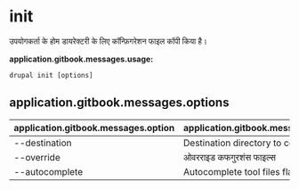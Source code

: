# init
उपयोगकर्ता के होम डायरेक्टरी के लिए कॉन्फ़िगरेशन फाइल कॉपी किया है।

**application.gitbook.messages.usage:**
```
drupal init [options]
```

## application.gitbook.messages.options
application.gitbook.messages.option | application.gitbook.messages.details
-------|-------------
--destination | Destination directory to copy files
--override | ओवरराइड कफगुरशंस फाइल्स
--autocomplete | Autocomplete tool files flag.
